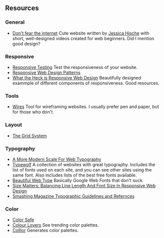 ## Resources

### General
* [Don't fear the internet](http://www.dontfeartheinternet.com/)
Cute website written by [Jessica Hische](http://jessicahische.is/) with short,
well-designed videos created for web beginners. Did I mention good design?

### Responsive
* [Responsive Testing](http://mattkersley.com/responsive/)
Test the responsiveness of your website.
* [Responsive Web Design Patterns](http://bradfrost.github.io/this-is-responsive/patterns.html)
* [What the Heck is Responsive Web Design](http://johnpolacek.github.io/scrolldeck.js/decks/responsive/)
  Beautifully designed exammple of different components of responsiveness. Good
  resources.

### Tools
* [Wires](http://quirktools.com/wires/)
Tool for wireframing websites. I usually prefer pen and paper, but for those who
don't.

### Layout
* [The Grid System](http://www.thegridsystem.org/tags/indesign/)

### Typography
* [A More Modern Scale For Web Typography](http://typecast.com/blog/a-more-modern-scale-for-web-typography)
* [Typewolf](http://www.typewolf.com/)
A collection of websites with great typography. Includes the list of fonts used
on each site, and you can see other sites using the same font. Also includes
lists of the best free fonts available.
* [Beautiful Web Type](http://hellohappy.org/beautiful-web-type/)
Basically Google Web Fonts that don't suck.
* [Size Matters: Balancing Line Length And Font Size In Responsive Web Design](http://www.smashingmagazine.com/2014/09/29/balancing-line-length-font-size-responsive-web-design/)
* [Smashing Magazine Typographic Guidelines and Refernces](http://www.smashingmagazine.com/typography-guidelines-and-references/)


### Color
* [Color Safe](http://www.smashingmagazine.com/typography-guidelines-and-references/)
* [Colour Lovers](http://www.colourlovers.com/)
See trending color palettes.
* [Colllor](http://colllor.com/)
Generates color palettes.
